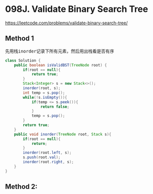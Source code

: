 # 098J. Validate Binary Search Tree
https://leetcode.com/problems/validate-binary-search-tree/

## Method 1 
<pre>
先用栈inorder记录下所有元素，然后用出栈看是否有序
</pre>

```java
class Solution {
    public boolean isValidBST(TreeNode root) {
        if(root == null){
            return true;
        }
        Stack<Integer> s = new Stack<>();
        inorder(root, s);
        int temp = s.pop();
        while(!s.isEmpty()){
            if(temp <= s.peek()){
                return false;
            }
            temp = s.pop();
        }
        return true;
    }
    public void inorder(TreeNode root, Stack s){
        if(root == null){
            return;
        }
        inorder(root.left, s);
        s.push(root.val);
        inorder(root.right, s);
    }
}
```

## Method 2:
